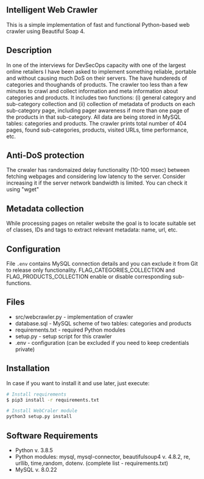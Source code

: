 ## Intelligent Web Crawler
This is a simple implementation of fast and functional Python-based web crawler using Beautiful Soap 4. 

## Description
In one of the interviews for DevSecOps capacity with one of the largest online retailers I have been asked to implement something reliable, portable and without causing much DoS on their servers. The have hundereds of categories and thoughands of products. The crawler too less than a few minutes to crawl and collect information and meta information about categories and products. It includes two functions: (i) general category and sub-category collection and (ii) collection of metadata of products on each sub-category page, including pager awareness if more than one page of the products in that sub-category. All data are being stored in MySQL tables: categories and products.  The crawler prints total number of 404 pages, found sub-categories, products, visited URLs, time performance, etc.

## Anti-DoS protection
The crwaler has randomaized delay functionality (10-100 msec) between fetching webpages and considering low latency to the server. Consider increasing it if the server network bandwidth is limited. You can check it using "wget"

## Metadata collection
While processing pages on retailer website the goal is to locate suitable set of classes, IDs and tags to extract relevant metadata: name, url, etc.

## Configuration
File `.env` contains MySQL connection details and you can exclude it from Git to release only functionality. FLAG_CATEGORIES_COLLECTION and FLAG_PRODUCTS_COLLECTION enable or disable corresponding sub-functions. 

## Files
- src/webcrawler.py - implementation of crawler
- database.sql - MySQL scheme of two tables: categories and products
- requirements.txt - required Python modules
- setup.py - setup script for this crawler
- .env - configuration (can be excluded if you need to keep credentials private)


## Installation
In case if you want to install it and use later, just execute:

```bash
# Install requirements
$ pip3 install -r requirements.txt

# Install WebCraler module
python3 setup.py install
```

## Software Requirements
- Python v. 3.8.5 
- Python modules: mysql, mysql-connector, beautifulsoup4 v. 4.8.2, re, urllib, time,random, dotenv. (complete list - requirements.txt)
- MySQL v. 8.0.22
